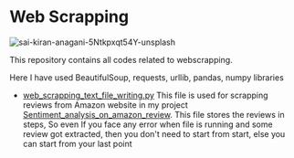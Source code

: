 # Web Scrapping

![sai-kiran-anagani-5Ntkpxqt54Y-unsplash](https://user-images.githubusercontent.com/71897685/150558930-f719a45b-4e3f-462f-9361-a0dbedec03aa.jpg)


This repository contains all codes related to webscrapping.

Here I have used BeautifulSoup, requests, urllib, pandas, numpy libraries

- [web_scrapping_text_file_writing.py](https://github.com/piyumaha12/web_scrapping/blob/b029dc0ee856d3c45c28da4200945c3b5b4ae817/web_scrapping_text_file_writing.py) This file is used for scrapping reviews from Amazon website in my project [Sentiment_analysis_on_amazon_review](https://github.com/piyumaha12/Sentiment_analysis_on_amazon_review.git). This file stores the reviews in steps, So even If you face any error when file is running and some review got extracted, then you don't need to start from start, else you can start from your last point

